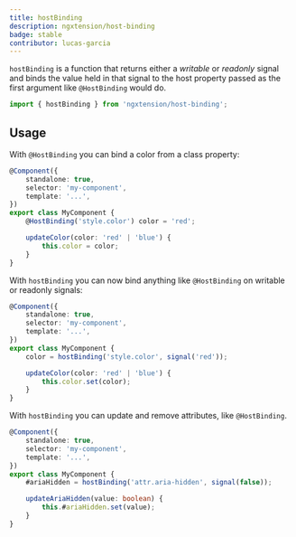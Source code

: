```yaml
---
title: hostBinding
description: ngxtension/host-binding
badge: stable
contributor: lucas-garcia
---
```


`hostBinding` is a function that returns either a _writable_ or _readonly_ signal and binds the value held in that signal to the host property passed as the first argument like `@HostBinding` would do.

```ts
import { hostBinding } from 'ngxtension/host-binding';
```

## Usage

With `@HostBinding` you can bind a color from a class property:

```ts
@Component({
	standalone: true,
	selector: 'my-component',
	template: '...',
})
export class MyComponent {
	@HostBinding('style.color') color = 'red';

	updateColor(color: 'red' | 'blue') {
		this.color = color;
	}
}
```

With `hostBinding` you can now bind anything like `@HostBinding` on writable or readonly signals:

```ts
@Component({
	standalone: true,
	selector: 'my-component',
	template: '...',
})
export class MyComponent {
	color = hostBinding('style.color', signal('red'));

	updateColor(color: 'red' | 'blue') {
		this.color.set(color);
	}
}
```

With `hostBinding` you can update and remove attributes, like `@HostBinding`.

```ts
@Component({
	standalone: true,
	selector: 'my-component',
	template: '...',
})
export class MyComponent {
	#ariaHidden = hostBinding('attr.aria-hidden', signal(false));

	updateAriaHidden(value: boolean) {
		this.#ariaHidden.set(value);
	}
}
```
